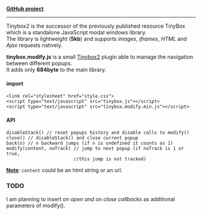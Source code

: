**[GitHub project](https://github.com/carlol/oojs)**


----------

Tinybox2 is the successor of the previously published resource TinyBox which is a standalone JavaScript modal windows library.   
The library is lightweight (**5kb**) and supports *images*, *iframes*, *HTML* and *Ajax* requests natively.  

**tinybox.modify.js** is a small [Tinybox2][1] plugin able to manage the navigation between different popups.  
It adds only **684byte** to the main library.

#### import

    <link rel="stylesheet" href="style.css">
    <script type="text/javascript" src="tinybox.js"></script>
    <script type="text/javascript" src="tinybox.modify.min.js"></script>

#### API

    disableStack() // reset popups history and disable calls to modify()
    close() // disableStack() and close current popup
    back(n) // n backward jumps (if n is undefined it counts as 1)
    modify(content, noTrack) // jump to next popup (if noTrack is 1 or true, 
    						 //this jump is not tracked)

**<u>Note</u>**: `content` could be an html string or an url.

### TODO
I am planning to insert *on open and on close callbacks* as additional parameters of modify().




  [1]: http://www.scriptiny.com/2011/03/javascript-modal-windows/
